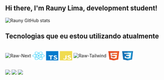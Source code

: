 ## Hi there, I'm Rauny Lima, development student!


![Rauny GitHub stats](https://github-readme-stats.vercel.app/api?username=raunygl&show_icons=true&theme=dark)

## Tecnologias que eu estou utilizando atualmente

<div style="display: inline_block"><br>
  <img class="devicon-nextjs-line "align="center" alt="Raw-Next" height="30" width="40" src="https://cdn.jsdelivr.net/gh/devicons/devicon/icons/nextjs/nextjs-original.svg">
  <img align="center" alt="Raw-React" height="30" width="40" src="https://raw.githubusercontent.com/devicons/devicon/master/icons/react/react-original.svg">
  <img align="center" alt="Raw-Ts" height="30" width="40" src="https://raw.githubusercontent.com/devicons/devicon/master/icons/typescript/typescript-plain.svg">
  <img align="center" alt="Raw-Js" height="30" width="40" src="https://raw.githubusercontent.com/devicons/devicon/master/icons/javascript/javascript-plain.svg">
  <img align="center" alt="Raw-Tailwind" height="30" width="40" src="https://cdn.jsdelivr.net/gh/devicons/devicon/icons/tailwindcss/tailwindcss-plain.svg"">
  <img align="center" alt="Raw-HTML" height="30" width="40" src="https://raw.githubusercontent.com/devicons/devicon/master/icons/html5/html5-original.svg">
  <img align="center" alt="Raw-CSS" height="30" width="40" 
src="https://raw.githubusercontent.com/devicons/devicon/master/icons/css3/css3-original.svg">
  
  <link rel="stylesheet" href="https://cdn.jsdelivr.net/gh/devicons/devicon@v2.15.1/devicon.min.css">
          
  </div>
  
  ##
 
<div> 
  <a href="https://www.instagram.com/raunygerald/" target="_blank"><img src="https://img.shields.io/badge/-Instagram-%23E4405F?style=for-the-badge&logo=instagram&logoColor=white" target="_blank"></a>
  <a href = "mailto:rauny.limaa@gmail.com"><img src="https://img.shields.io/badge/-Gmail-%23333?style=for-the-badge&logo=gmail&logoColor=white" target="_blank"></a>
  <a href="https://www.linkedin.com/in/rauny-lima-25968323b/" target="_blank"><img src="https://img.shields.io/badge/-LinkedIn-%230077B5?style=for-the-badge&logo=linkedin&logoColor=white" target="_blank"></a> 
  
</div>
